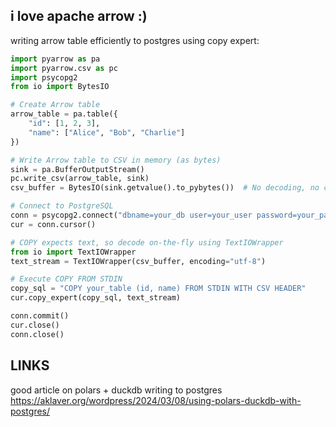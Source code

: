 ## i love apache arrow :)

writing arrow table efficiently to postgres using copy expert:

```python
import pyarrow as pa
import pyarrow.csv as pc
import psycopg2
from io import BytesIO

# Create Arrow table
arrow_table = pa.table({
    "id": [1, 2, 3],
    "name": ["Alice", "Bob", "Charlie"]
})

# Write Arrow table to CSV in memory (as bytes)
sink = pa.BufferOutputStream()
pc.write_csv(arrow_table, sink)
csv_buffer = BytesIO(sink.getvalue().to_pybytes())  # No decoding, no copy of str, BUT copy of bytes (.to_pybytes)

# Connect to PostgreSQL
conn = psycopg2.connect("dbname=your_db user=your_user password=your_pass")
cur = conn.cursor()

# COPY expects text, so decode on-the-fly using TextIOWrapper
from io import TextIOWrapper
text_stream = TextIOWrapper(csv_buffer, encoding="utf-8")

# Execute COPY FROM STDIN
copy_sql = "COPY your_table (id, name) FROM STDIN WITH CSV HEADER"
cur.copy_expert(copy_sql, text_stream)

conn.commit()
cur.close()
conn.close()

```

## LINKS

good article on polars + duckdb writing to postgres
https://aklaver.org/wordpress/2024/03/08/using-polars-duckdb-with-postgres/
